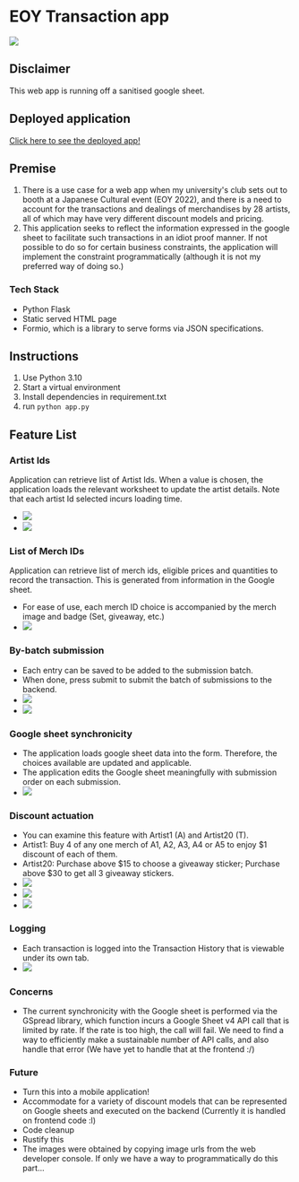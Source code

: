# EOY Transaction app
![](docs/img/palette_logo.png)

## Disclaimer
This web app is running off a sanitised google sheet.

## Deployed application
[Click here to see the deployed app!](http://54.250.63.85:5000)

## Premise 
1. There is a use case for a web app when my university's club sets out to booth at a Japanese Cultural event (EOY 2022), and there is a need to account for the transactions and dealings of merchandises by 28 artists, all of which may have very different discount models and pricing. 
1. This application seeks to reflect the information expressed in the google sheet to facilitate such transactions in an idiot proof manner. If not possible to do so for certain business constraints, the application will implement the constraint programmatically (although it is not my preferred way of doing so.)

### Tech Stack
- Python Flask
- Static served HTML page
- Formio, which is a library to serve forms via JSON specifications.

## Instructions
1. Use Python 3.10
1. Start a virtual environment
1. Install dependencies in requirement.txt
1. run `python app.py`

## Feature List
### Artist Ids 
Application can retrieve list of Artist Ids. When a value is chosen, the application loads the relevant worksheet to update the artist details. Note that each artist Id selected incurs loading time.
- ![](docs/img/eoy_trans_artistlist.png)
- ![](docs/img/eoy_trans_getuserinfo.png)

### List of Merch IDs
Application can retrieve list of merch ids, eligible prices and quantities to record the transaction. This is generated from information in the Google sheet.
- For ease of use, each merch ID choice is accompanied by the merch image and badge (Set, giveaway, etc.)
- ![](docs/img/eoy_trans_setofchweebs.png)

### By-batch submission
- Each entry can be saved to be added to the submission batch.
- When done, press submit to submit the batch of submissions to the backend.
- ![](docs/img/eoy_trans_loadingtransactions.png)
- ![](docs/img/eoy_trans_successsubmit.png)

### Google sheet synchronicity
- The application loads google sheet data into the form. Therefore, the choices available are updated and applicable.
- The application edits the Google sheet meaningfully with submission order on each submission.
- ![](docs/img/eoy_trans_excel.png)

### Discount actuation
- You can examine this feature with Artist1 (A) and Artist20 (T).
- Artist1: Buy 4 of any one merch of A1, A2, A3, A4 or A5 to enjoy $1 discount of each of them.
- Artist20: Purchase above $15 to choose a giveaway sticker; Purchase above $30 to get all 3 giveaway stickers.
- ![](docs/img/eoy_trans_giveaway1.png)
- ![](docs/img/eoy_trans_giveaway1done.png)
- ![](docs/img/eoy_trans_giveaway2done.png)

### Logging
- Each transaction is logged into the Transaction History that is viewable under its own tab.
- ![](docs/img/eoy_trans_savedrecords.png)

### Concerns
- The current synchronicity with the Google sheet is performed via the GSpread library, which function incurs a Google Sheet v4 API call that is limited by rate. If the rate is too high, the call will fail. We need to find a way to efficiently make a sustainable number of API calls, and also handle that error (We have yet to handle that at the frontend :/)

### Future
- Turn this into a mobile application!
- Accommodate for a variety of discount models that can be represented on Google sheets and executed on the backend (Currently it is handled on frontend code :l)
- Code cleanup
- Rustify this
- The images were obtained by copying image urls from the web developer console. If only we have a way to programmatically do this part...
